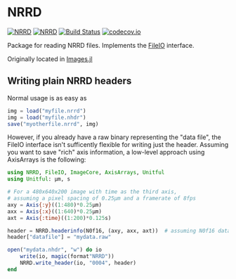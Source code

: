 # NRRD
[![NRRD](http://pkg.julialang.org/badges/NRRD_0.4.svg)](http://pkg.julialang.org/?pkg=NRRD)
[![NRRD](http://pkg.julialang.org/badges/NRRD_0.5.svg)](http://pkg.julialang.org/?pkg=NRRD)
[![Build Status](https://travis-ci.org/JuliaIO/NRRD.jl.svg?branch=master)](https://travis-ci.org/JuliaIO/NRRD.jl)
[![codecov.io](http://codecov.io/github/JuliaIO/NRRD.jl/coverage.svg?branch=master)](http://codecov.io/github/JuliaIO/NRRD.jl?branch=master)

Package for reading NRRD files.
Implements the  [FileIO](https://github.com/JuliaIO/FileIO.jl) interface.

Originally located in [Images.jl](https://github.com/timholy/Images.jl)

## Writing plain NRRD headers

Normal usage is as easy as

```julia
img = load("myfile.nrrd")
img = load("myfile.nhdr")
save("myotherfile.nrrd", img)
```

However, if you already have a raw binary representing the "data
file", the FileIO interface isn't sufficently flexible for writing
just the header. Assuming you want to save "rich" axis information, a
low-level approach using AxisArrays is the following:

```julia
using NRRD, FileIO, ImageCore, AxisArrays, Unitful
using Unitful: μm, s

# For a 480x640x200 image with time as the third axis,
# assuming a pixel spacing of 0.25μm and a framerate of 8fps
axy = Axis{:y}((1:480)*0.25μm)
axx = Axis{:x}((1:640)*0.25μm)
axt = Axis{:time}((1:200)*0.125s)

header = NRRD.headerinfo(N0f16, (axy, axx, axt))  # assuming N0f16 data
header["datafile"] = "mydata.raw"

open("mydata.nhdr", "w") do io
    write(io, magic(format"NRRD"))
    NRRD.write_header(io, "0004", header)
end
```
